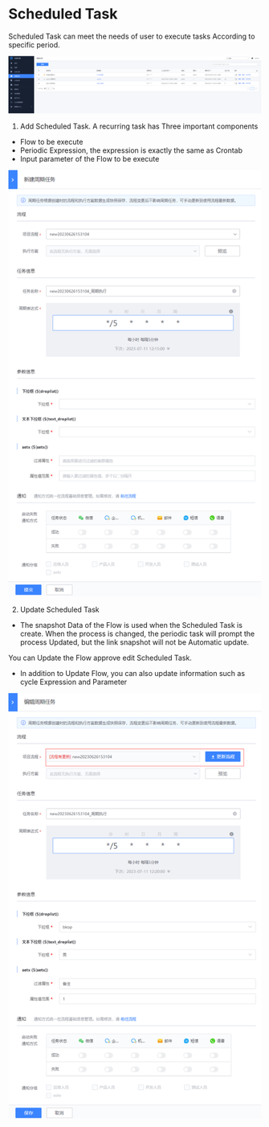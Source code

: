  # Scheduled Task 

 Scheduled Task can meet the needs of user to execute tasks According to specific period. 

 ![周期任务](../assets/image-20220915155737486.png)

 1. Add Scheduled Task. A recurring task has Three important components 

   - Flow to be execute 
   - Periodic Expression, the expression is exactly the same as Crontab 
   - Input parameter of the Flow to be execute 

 ![1689048688364](image/cron_task/1689048688364.png) 

 2. Update Scheduled Task 

 - The snapshot Data of the Flow is used when the Scheduled Task is create. When the process is changed, the periodic task will prompt the process Updated, but the link snapshot will not be Automatic update. 

  You can Update the Flow approve edit Scheduled Task. 

 - In addition to Update Flow, you can also update information such as cycle Expression and Parameter 

 ![1689049178132](image/cron_task/1689049178132.png) 
